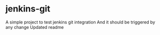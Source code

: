 # jenkins-git

A simple project to test jenkins git integration
And it should be triggered by any change
Updated readme
